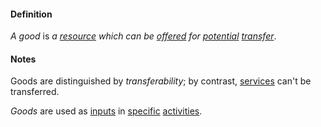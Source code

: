#### Definition

*A good* is *a [resource](https://github.com/gcassel/Modular-Organization-Terminology/blob/master/terms/resource.md) which can be [offered](https://github.com/gcassel/Modular-Organization-Terminology/blob/master/terms/offer.md) for [potential](https://github.com/gcassel/Modular-Organization-Terminology/blob/master/terms/potential.md) [transfer](https://github.com/gcassel/Modular-Organization-Terminology/blob/master/terms/transfer.md)*.

#### Notes

Goods are distinguished by *transferability*; by contrast, [services](https://github.com/gcassel/Modular-Organization-Terminology/blob/master/terms/serve.md) can't be transferred.

*Goods* are used as [inputs](https://github.com/gcassel/Modular-Organization-Terminology/blob/master/terms/input.md) in [specific](https://github.com/gcassel/Modular-Organization-Terminology/blob/master/terms/specification.md) [activities](https://github.com/gcassel/Modular-Organization-Terminology/blob/master/terms/activity.md).
